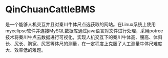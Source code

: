 # QinChuanCattleBMS
是一个能够人机交互并且对秦川牛体尺点选获取的网站。在Linux系统上使用myeclipse软件并连接MySQL数据库通过java语言对文件进行处理，采用potree技术将秦川牛点云数据进行可视化，实现人机交互下的秦川牛体高、腰高、体斜长、尻长、胸宽、尻宽等体尺的测量，在一定程度上克服了人工测量牛体尺难度大、效率低的难题。
